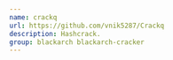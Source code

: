 ```yaml
---
name: crackq
url: https://github.com/vnik5287/Crackq
description: Hashcrack.
group: blackarch blackarch-cracker
---
```

